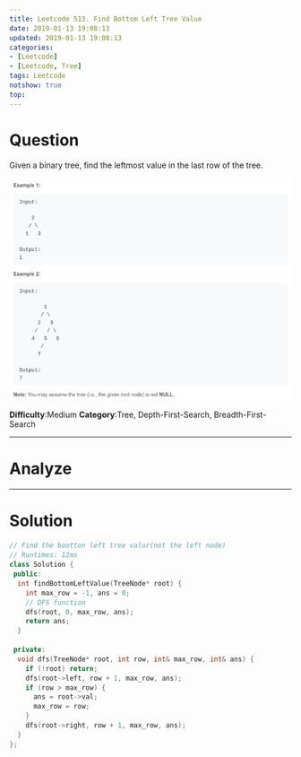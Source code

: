 ```yaml
---
title: Leetcode 513. Find Bottom Left Tree Value
date: 2019-01-13 19:08:13
updated: 2019-01-13 19:08:13
categories: 
- [Leetcode]
- [Leetcode, Tree]
tags: Leetcode
notshow: true
top:
---
```


# Question

Given a binary tree, find the leftmost value in the last row of the tree.

![](/images/in-post/2019-01-13-Leetcode-513-Find-Bottom-Left-Tree-Value/2019-01-13-19-09-07.png)

**Difficulty**:Medium
**Category**:Tree, Depth-First-Search, Breadth-First-Search

<!-- more -->

------------

# Analyze

------------

# Solution

```cpp
// Find the bootton left tree valur(not the left node)
// Runtimes: 12ms
class Solution {
 public:
  int findBottomLeftValue(TreeNode* root) {
    int max_row = -1, ans = 0;
    // DFS function
    dfs(root, 0, max_row, ans);
    return ans;
  }

 private:
  void dfs(TreeNode* root, int row, int& max_row, int& ans) {
    if (!root) return;
    dfs(root->left, row + 1, max_row, ans);
    if (row > max_row) {
      ans = root->val;
      max_row = row;
    }
    dfs(root->right, row + 1, max_row, ans);
  }
};
```



